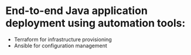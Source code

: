 # End-to-end Java application deployment using automation tools: 

* Terraform for infrastructure provisioning 
* Ansible for configuration management
